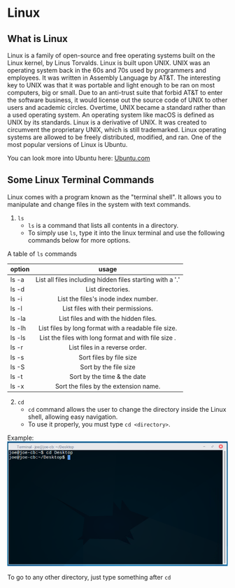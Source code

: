 # Linux 
## What is Linux
Linux is a family of open-source and free operating systems built on the Linux kernel, by Linus Torvalds. 
Linux is built upon UNIX.
UNIX was an operating system back in the 60s and 70s used by programmers and employees. It was written in Assembly Language by AT&T.
The interesting key to UNIX was that it was portable and light enough to be ran on most computers, big or small. 
Due to an anti-trust suite that forbid AT&T to enter the software business, it would license out the source code of UNIX to other users and academic circles.
Overtime, UNIX became a standard rather than a used operating system. An operating system like macOS is defined as UNIX by its standards.
Linux is a derivative of UNIX. It was created to circumvent the proprietary UNIX, which is still trademarked.
Linux operating systems are allowed to be freely distributed, modified, and ran. 
One of the most popular versions of Linux is Ubuntu. 

You can look more into Ubuntu here:  [Ubuntu.com](https://www.ubuntu.com/)

## Some Linux Terminal Commands
Linux comes with a program known as the "terminal shell".
It allows you to manipulate and change files in the system with text commands.

1. `ls`
    - `ls` is a command that lists all contents in a directory. 
    - To simply use `ls`, type it into the linux terminal and use the following commands below for more options.
    
   
  A table of `ls` commands
   
 | option       | usage          | 
 | ------------- |:-------------:|
 | ls -a      | List all files including hidden files starting with a '.' |
 | ls -d | List directories.      |
 | ls -i | List the files's inode index number.   |
 | ls -l | List files with their permissions.    |
 | ls -la | List files and with the hidden files.     |
 | ls -lh | List files by long format with a readable file size.     |
 | ls -ls | List the files with long format and with file size .   |
 | ls -r | List files in a reverse order.      |
 | ls -s | Sort files by file size     |
 | ls -S | Sort by the file size      |
 | ls -t | Sort by the time & the date      |
 | ls -x | Sort the files by the extension name.     |
 
 2. `cd`
    - `cd` command allows the user to change the directory inside the Linux shell, allowing easy navigation. 
    - To use it properly, you must type `cd <directory>`. 
    
Example:    
![cd desktop](/img/cdDesktop.png)

To go to any other directory, just type something after `cd`



   

     
  
 